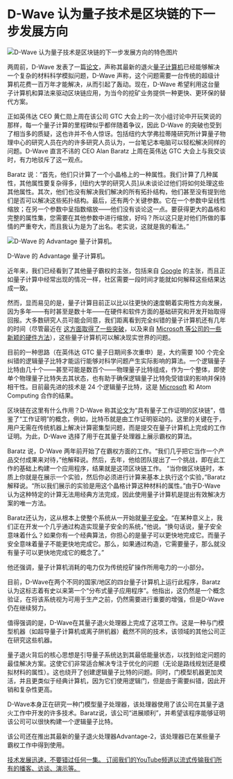 # D-Wave 认为量子技术是区块链的下一步发展方向

![D-Wave 认为量子技术是区块链的下一步发展方向的特色图片](https://cdn.thenewstack.io/media/2025/03/e75f170b-d-wave-1024x564.png)

两周前，D-Wave 发表了一篇[论文](https://www.science.org/doi/10.1126/science.ado6285)，声称其最新的退火[量子计算机](https://thenewstack.io/quantum-computing-use-cases-how-viable-is-it-really/)已经能够解决一个复杂的材料科学模拟问题，D-Wave 声称，这个问题需要一台传统的超级计算机花费一百万年才能解决，从而引起了轰动。现在，D-Wave 希望利用这台量子计算机和算法来驱动区块链应用，为当今的挖矿业务提供一种更快、更环保的替代方案。

正如英伟达 CEO 黄仁勋上周在该公司 GTC 大会上的一次小组讨论中开玩笑说的那样，每一个量子计算的里程碑似乎都伴随着争议，因此 D-Wave 的突破也受到了相当多的质疑，这也许并不令人惊讶。包括纽约大学弗拉蒂隆研究所计算量子物理中心的研究人员在内的许多研究人员认为，一台笔记本电脑可以轻松解决同样的问题。D-Wave 直言不讳的 CEO Alan Baratz 上周在英伟达 GTC 大会上与我交谈时，有力地驳斥了这一观点。

Baratz 说：“首先，他们只计算了一个小晶格上的一种属性。我们计算了几种属性，其他属性要复杂得多，[纽约大学的研究人员]从未谈论过他们将如何处理这些其他属性。其次，他们也没有解决我们解决的所有拓扑结构，他们甚至没有提到他们是否可以解决这些拓扑结构。最后，还有两个关键参数。它在一个参数中呈线性缩放；在另一个参数中呈指数缩放——他们没有谈论这一点。要获得更大的晶格和完整的属性集，您需要在其他参数中进行缩放，好吗？所以这只是对他们所做的事情的严重夸大，而且我认为是为了出名。老实说，这就是我的看法。”

![D-Wave 的 Advantage 量子计算机。](https://cdn.thenewstack.io/media/2025/03/b5c1deef-dwave_advantage_system.png)

D-Wave 的 Advantage 量子计算机。

近年来，我们已经看到了其他量子霸权的主张，包括来自 [Google](https://cloud.google.com/?utm_content=inline+mention) 的主张，而且正如量子计算中经常出现的情况一样，社区需要一段时间才能就如何解释这些结果达成一致。

然而，显而易见的是，量子计算目前正以比以往更快的速度朝着实用性方向发展，因为多年——有时甚至是数十年——在硬件和软件方面的基础研究和开发开始取得回报。大多数研究人员可能会同意，我们距离看到完全纠错的量子计算机还有几年的时间（尽管最近在 [这方面取得了一些突破](https://blog.google/technology/research/google-willow-quantum-chip/)，以及来自 [Microsoft 等公司的一些新颖的硬件方法](https://thenewstack.io/microsoft-makes-quantum-computing-breakthrough-with-new-chip/)），这些量子计算机可以解决现实世界的问题。

目前的一种思路（在英伟达 GTC 量子日期间多次重申）是，大约需要 100 个完全纠错的逻辑量子比特才能运行能够对科学问题产生实际影响的算法。一个逻辑量子比特由几十个——甚至可能是数百个——物理量子比特组成，作为一个整体，即使单个物理量子比特失去其状态，也有助于确保逻辑量子比特免受错误的影响并保持相干性。目前最先进的技术是 24 个逻辑量子比特，这是 [Microsoft](https://news.microsoft.com/?utm_content=inline+mention) 和 Atom Computing 合作的结果。

区块链在这里有什么作用？D-Wave 称其[论文](https://ir.dwavesys.com/news/news-details/2025/D-Wave-Introduces-Quantum-Blockchain-Architecture-Featuring-Enhanced-Security-and-Efficiency-over-Classical-Computing/default.aspx)为“具有量子工作证明的区块链”，借鉴了“工作证明”的概念，例如，比特币就是由工作证明驱动的。这里的关键在于，用户无需在传统机器上解决计算密集型问题，而是提交在量子计算机上完成的工作证明。为此，D-Wave 选择了用于在其量子处理器上展示霸权的算法。

Baratz 说，D-Wave 两年前开始了在霸权方面的工作。“我们几乎把它当作一个产品交付成果来对待，”他解释说。然后，去年，他给团队提出了一个挑战，即在此工作的基础上构建一个应用程序，结果就是这项区块链工作。
“当你做区块链时，本质上你就是在展示一个实验，然后你必须进行计算来基本上执行这个实验，”Baratz解释说。“所以我们展示的实验是用这个晶格计算这种材料的属性。”由于D-Wave认为这种特定的计算无法用经典方法完成，因此使用量子计算机是提出有效解决方案的唯一方法。

Baratz还认为，这从根本上使整个系统从一开始就[量子安全](https://thenewstack.io/nist-secures-encryption-for-a-time-after-classical-computing/)。“在某种意义上，我们正在开发一个几乎通过构造实现量子安全的系统，”他说。“换句话说，量子安全意味着什么？如果你有一个经典算法，你担心的是量子可以更快地完成它。而量子安全意味着量子不能更快地完成它。那么，如果通过构造，它需要量子，那么就没有量子可以更快地完成它的概念了。”

他还强调，量子计算机消耗的电力仅为传统挖矿操作所用电力的一小部分。

目前，D-Wave在两个不同的国家/地区的四台量子计算机上运行此程序，Baratz认为这标志着有史以来第一个“分布式量子应用程序”。他指出，这仍然是一个概念验证，在将该系统视为可用于生产之前，仍然需要进行重要的增强，但是D-Wave仍在继续努力。

值得强调的是，D-Wave在其量子退火处理器上完成了这项工作。这是一种与门模型机器（如超导量子计算机或离子阱机器）截然不同的技术，该领域的其他公司正在研究这些机器。

量子退火背后的核心思想是引导量子系统达到其最低能量状态，以找到给定问题的最佳解决方案。这使它们非常适合解决专注于优化的问题（无论是路线规划还是模拟材料的属性）。这也绕开了创建逻辑量子比特的问题。同时，门模型机器更加灵活，并且更类似于经典计算机，因为它们使用逻辑门，但是由于需要纠错，因此开销和复杂性更高。

D-Wave本身正在研究一种门模型量子处理器，该处理器使用了该公司在其量子退火工作中开发的许多技术。Baratz说，该公司“进展顺利”，并希望该程序能够证明该公司可以很快构建一个逻辑量子比特。

该公司还在推出其最新的量子退火处理器Advantage-2，该处理器已在某些量子霸权工作中得到使用。

[技术发展迅速，不要错过任何一集。 订阅我们的YouTube频道以流式传输我们所有的播客、访谈、演示等。](https://youtube.com/thenewstack?sub_confirmation=1)
